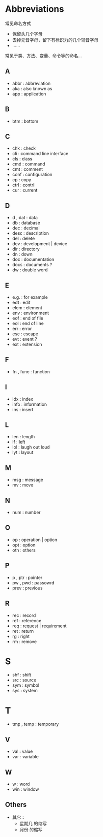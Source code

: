 # Abbreviations

常见命名方式

- 保留头几个字母
- 去掉元音字母，留下有标识力的几个辅音字母
- ……

常见于类、方法、变量、命令等的命名…

## A

- abbr : abbreviation
- aka : also known as
- app : application

## B

- btm : bottom

## C

- chk : check
- cli : command line interface
- cls : class
- cmd : command
- cmt : comment
- conf : configuration
- cp : copy
- ctrl : contrl
- cur : current

## D

- d , dat : data
- db : database
- dec : decimal
- desc : description
- del : delete
- dev : development | device
- dir : directory
- dn : down
- doc : documentation
- docs : documents ?
- dw : double word

## E

- e.g. : for example
- edt : edit
- elem : element
- env : environment
- eof : end of file
- eol : end of line
- err : error
- esc : escape
- evt : event ?
- ext : extension

## F

- fn , func : function

## I

- idx : index
- info : information
- ins : insert

## L

- len : length
- lf : left
- lol : laugh out loud
- lyt : layout

## M

- msg : message
- mv : move

## N

- num : number

## O

- op : operation | option
- opt : option
- oth : others

## P

- p , ptr : pointer
- pw , pwd : passowrd
- prev : previous

## R

- rec : record
- ref : reference
- req : request | requirement
- ret : return
- rg : right
- rm : remove

# S

- shf : shift
- src : source
- sym : symbol
- sys : system

# T

- tmp , temp : temporary

## V

- val : value
- var : variable

## W

- w : word
- win : window

## Others

- 其它：
    - 星期几 的缩写
    - 月份 的缩写
